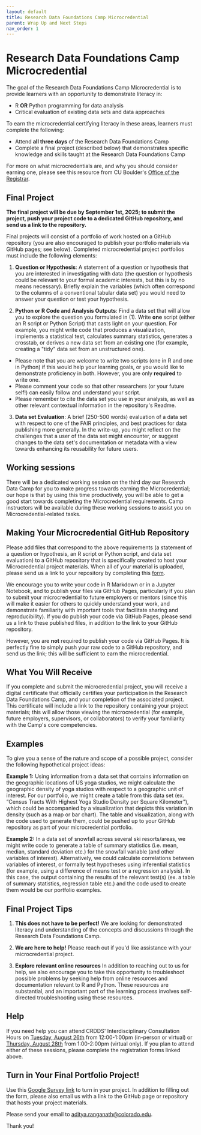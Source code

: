 ```yaml
---
layout: default
title: Research Data Foundations Camp Microcredential
parent: Wrap Up and Next Steps
nav_order: 1
---
```

# Research Data Foundations Camp Microcredential

The goal of the Research Data Foundations Camp Microcredential is to provide learners with an opportunity to demonstrate literacy in:

* R **OR** Python programming for data analysis
* Critical evaluation of existing data sets and data approaches

To earn the microcredential certifying literacy in these areas, learners must complete the following:

* Attend **all three days** of the Research Data Foundations Camp
* Complete a final project (described below) that demonstrates specific knowledge and skills taught at the Research Data Foundations Camp

For more on what microcredentials are, and why you should consider earning one, please see this resource from CU Boulder's [Office of the Registrar](https://www.colorado.edu/registrar/faculty-staff/programs/micro-credentials). 

## Final Project

**The final project will be due by September 1st, 2025; to submit the project, push your project code to a dedicated GitHub repository, and send us a link to the repository.**

Final projects will consist of a portfolio of work hosted on a GitHub repository (you are also encouraged to publish your portfolio materials via GitHub pages; see below). Completed microcredential project portfolios must include the following elements:

1. **Question or Hypothesis**: A statement of a question or hypothesis that you are interested in investigating with data (the question or hypothesis could be relevant to your formal academic interests, but this is by no means necessary). Briefly explain the variables (which often correspond to the columns of a conventional tabular data set) you would need to answer your question or test your hypothesis.

2. **Python or R Code and Analysis Outputs**: Find a data set that will allow you to explore the question you formulated in (1). Write **one** script (either an R script or Python Script) that casts light on your question. For example, you might write code that produces a visualization, implements a statistical test, calculates summary statistics, generates a crosstab, or derives a new data set from an existing one (for example, creating a "tidy" data set from an unstructured one).  
* Please note that you are welcome to write two scripts (one in R and one in Python) if this would help your learning goals, or you would like to demonstrate proficiency in both. However, you are only **required** to write one.
* Please comment your code so that other researchers (or your future self!) can easily follow and understand your script.
* Please remember to cite the data set you use in your analysis, as well as other relevant contextual information in the repository's Readme.  

3. **Data set Evaluation**: A brief (250-500 words) evaluation of a data set with respect to one of the FAIR principles, and best practices for data publishing more generally. In the write-up, you might reflect on the challenges that a user of the data set might encounter, or suggest changes to the data set's documentation or metadata with a view towards enhancing its reusability for future users.

## Working sessions

There will be a dedicated working session on the third day our Research Data Camp for you to make progress towards earning the Microcredential; our hope is that by using this time productively, you will be able to get a good start towards completing the Microcredential requirements. Camp instructors will be available during these working sessions to assist you on Microcredential-related tasks. 

## Making Your Microcredential GitHub Repository

Please add files that correspond to the above requirements (a statement of a question or hypothesis, an R script or Python script, and data set evaluation) to a GitHub repository that is specifically created to host your Microcredential project materials. When all of your material is uploaded, please send us a link to your repository by completing this [form](https://docs.google.com/forms/d/e/1FAIpQLScg1zEMAX7CqgimJc53fyBroUagLvjjLPkNMfdR5-8nx0OhcA/viewform?usp=share_link).

We encourage you to write your code in R Markdown or in a Jupyter Notebook, and to publish your files via GitHub Pages, particularly if you plan to submit your microcredential to future employers or mentors (since this will make it easier for others to quickly understand your work, and demonstrate familiarity with important tools that facilitate sharing and reproducibility). If you do publish your code via GitHub Pages, please send us a link to these published files, in addition to the link to your GitHub repository.

However, you are **not** required to publish your code via GitHub Pages. It is perfectly fine to simply push your raw code to a GitHub repository, and send us the link; this will be sufficient to earn the microcredential.

## What You Will Receive

If you complete and submit the microcredential project, you will receive a digital certificate that officially certifies your participation in the Research Data Foundations Camp, and your completion of the associated project. This certificate will include a link to the repository containing your project materials; this will allow those viewing the microcredential (for example, future employers, supervisors, or collaborators) to verify your familiarity with the Camp's core competencies.

## Examples

To give you a sense of the nature and scope of a possible project, consider the following hypothetical project ideas:

**Example 1:** Using information from a data set that contains information on the geographic locations of US yoga studios, we might calculate the geographic density of yoga studios with respect to a geographic unit of interest. For our portfolio, we might create a table from this data set (ex. “Census Tracts With Highest Yoga Studio Density per Square Kilometer”), which could be accompanied by a visualization that depicts this variation in density (such as a map or bar chart). The table and visualization, along with the code used to generate them, could be pushed up to your GitHub repository as part of your microcredential portfolio.


**Example 2:** In a data set of snowfall across several ski resorts/areas, we might write code to generate a table of  summary statistics (i.e. mean, median, standard deviation etc.) for the snowfall variable (and other variables of interest). Alternatively, we could calculate correlations between variables of interest, or formally test hypotheses  using inferential statistics (for example, using a difference of means test or a regression analysis). In this case, the output containing the results of the relevant test(s) (ex. a table of summary statistics, regression table etc.) and the code used to create them would be our portfolio examples.

## Final Project Tips

1. **This does not have to be perfect!** We are looking for demonstrated literacy and understanding of the concepts and discussions through the Research Data Foundations Camp.

2. **We are here to help!** Please reach out if you'd like assistance with your microcredential project. 

3. **Explore relevant online resources** In addition to reaching out to us for help, we also encourage you to take this opportunity to troubleshoot possible problems by seeking help from online resources and documentation relevant to R and Python. These resources are substantial, and an important part of the learning process involves self-directed troubleshooting using these resources.

## Help

If you need help you can attend CRDDS' Interdisciplinary Consultation Hours on [Tuesday, August 26th](https://calendar.colorado.edu/event/interdisciplinary-data-consulting-hours-tuesdays) from 12:00-1:00pm (in-person or virtual) or [Thursday, August 28th](https://calendar.colorado.edu/event/interdisciplinary-data-consulting-hours-thursdays) from 1:00-2:00pm (virtual only). If you plan to attend either of these sessions, please complete the registration forms linked above.

## Turn in Your Final Portfolio Project!
Use this [Google Survey link](https://docs.google.com/forms/d/e/1FAIpQLScg1zEMAX7CqgimJc53fyBroUagLvjjLPkNMfdR5-8nx0OhcA/viewform?usp=share_link) to turn in your project. In addition to filling out the form, please also email us with a link to the GitHub page or repository that hosts your project materials. 

Please send your email to [aditya.ranganath@colorado.edu](mailto:aditya.ranganath@colorado.edu). 

Thank you!
